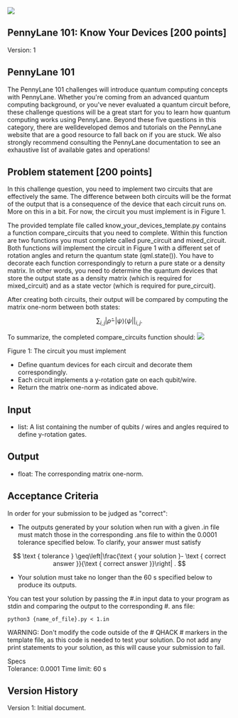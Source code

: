 ![](https://cdn.mathpix.com/cropped/2025_07_18_40e5b24b5474d7c7fbf0g-1.jpg?height=202&width=1189&top_left_y=441&top_left_x=468)

## PennyLane 101: Know Your Devices [200 points]

Version: 1

## PennyLane 101

The PennyLane 101 challenges will introduce quantum computing concepts with PennyLane. Whether you're coming from an advanced quantum computing background, or you've never evaluated a quantum circuit before, these challenge questions will be a great start for you to learn how quantum computing works using PennyLane. Beyond these five questions in this category, there are welldeveloped demos and tutorials on the PennyLane website that are a good resource to fall back on if you are stuck. We also strongly recommend consulting the PennyLane documentation to see an exhaustive list of available gates and operations!

## Problem statement [200 points]

In this challenge question, you need to implement two circuits that are effectively the same. The difference between both circuits will be the format of the output that is a consequence of the device that each circuit runs on. More on this in a bit. For now, the circuit you must implement is in Figure 1.

The provided template file called know_your_devices_template.py contains a function compare_circuits that you need to complete. Within this function are two functions you must complete called pure_circuit and mixed_circuit. Both functions will implement the circuit in Figure 1 with a different set of rotation angles and return the quantum state (qml.state()). You have to decorate each function correspondingly to return a pure state or a density matrix. In other words, you need to determine the quantum devices that store the output state as a density matrix (which is required for mixed_circuit) and as a state vector (which is required for pure_circuit).

After creating both circuits, their output will be compared by computing the matrix one-norm between both states:

$$
\left.\sum_{i, j}|\hat{\rho}-| \psi\right\rangle\left.\langle\psi|\right|_{i, j} .
$$

To summarize, the completed compare_circuits function should:
![](https://cdn.mathpix.com/cropped/2025_07_18_40e5b24b5474d7c7fbf0g-2.jpg?height=646&width=1186&top_left_y=433&top_left_x=475)

Figure 1: The circuit you must implement

- Define quantum devices for each circuit and decorate them correspondingly.
- Each circuit implements a y-rotation gate on each qubit/wire.
- Return the matrix one-norm as indicated above.


## Input

- list: A list containing the number of qubits / wires and angles required to define y-rotation gates.


## Output

- float: The corresponding matrix one-norm.


## Acceptance Criteria

In order for your submission to be judged as "correct":

- The outputs generated by your solution when run with a given .in file must match those in the corresponding .ans file to within the 0.0001 tolerance specified below. To clarify, your answer must satisfy

$$
\text { tolerance } \geq\left|\frac{\text { your solution }- \text { correct answer }}{\text { correct answer }}\right| .
$$

- Your solution must take no longer than the 60 s specified below to produce its outputs.

You can test your solution by passing the \#.in input data to your program as stdin and comparing the output to the corresponding \#. ans file:

```
python3 {name_of_file}.py < 1.in
```

WARNING: Don't modify the code outside of the \# QHACK \# markers in the template file, as this code is needed to test your solution. Do not add any print statements to your solution, as this will cause your submission to fail.

Specs<br>Tolerance: 0.0001 Time limit: 60 s

## Version History

Version 1: Initial document.

